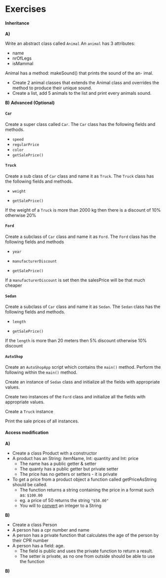 # Exercises

#### **Inheritance**

**A)**

Write an abstract class called `Animal` An `animal` has 3 attributes:

- name
- nrOfLegs
- isMammal

Animal has a method: makeSound() that prints the sound of the an-
imal.

- Create 2 animal classes that extends the Animal class and overrides
  the method to produce their unique sound.
- Create a list, add 5 animals to the list and print every animals sound.



**B)** **Advanced (Optional)**

#### `Car`

Create a super class called `Car`. The `Car` class has the following fields and methods.

- `speed`
- `regularPrice`
- `color`
- `getSalePrice()`

#### `Truck`

Create a sub class of `Car` class and name it as `Truck`. The `Truck` class has the following fields and methods.

- `weight`

- `getSalePrice()`

If the weight of a `Truck` is more than 2000 kg then there is a discount of 10% otherwise 20%

#### `Ford`

Create a subclass of `Car` class and name it as `Ford`. The `Ford` class has the following fields and methods

- `year`

- `manufacturerDiscount`
- `getSalePrice()`

If a `manufacturerDiscount` is set then the salesPrice will be that much cheaper

#### `Sedan`

Create a subclass of `Car` class and name it as `Sedan`. The `Sedan` class has the following fields and methods.

- `length`

- `getSalePrice()`

If the `length` is more than 20 meters then 5% discount otherwise 10% discount



#### `AutoShop`

Create an `AutoShopApp` script which contains the `main()` method. Perform the following within the `main()` method.

Create an instance of `Sedan` class and initialize all the fields with appropriate values.

Create two instances of the `Ford` class and initialize all the fields with appropriate values.

Create a `Truck` instance

Print  the sale prices of all instances.



#### Access modification

**A)**

- Create a class Product with a constructor
- A product has an String: itemName,  Int: quantity and Int: price
  - The name has a public getter & setter
  - The quanty has a public getter but private setter
  - The price has no getters or setters - it is private
- To get a price from a product object a function called getPriceAsString should be called.
  - The function returns a string containing the price in a format such as: `$100.00`
  - eg. a price of 50 returns the string `"$50.00"`
  - You will to [convert](https://kotlinandroid.org/kotlin/kotlin-convert-integer-to-string/#:~:text=To%20convert%20a%20given%20int,given%20integer%20value%2C%20say%20intValue%20.&text=The%20function%20returns%20a%20string,in%20the%20given%20integer%20value.) an integer to a String



**B)**

- Create a class Person
- A person has a cpr number and name
- A person has a private function that calculates the age of the person by their CPR number
- A person has a field: age.
  - The field is public and uses the private function to return a result.
  - The setter is private, as no one from outside should be able to use the function



**B)**